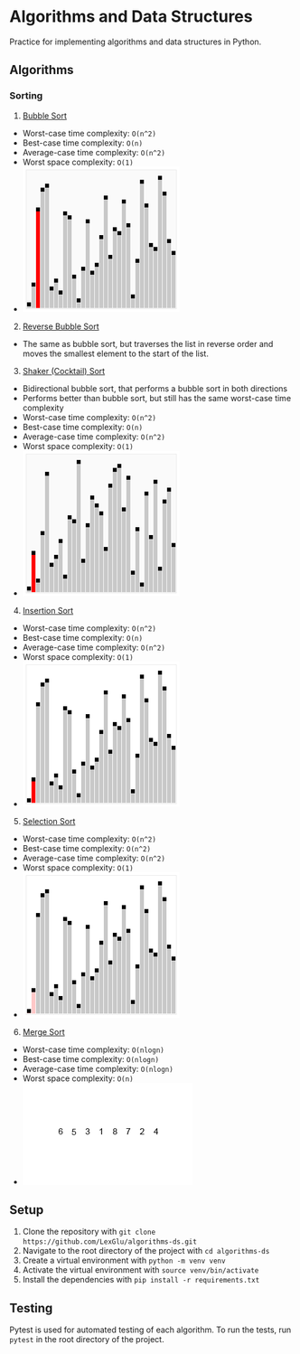 # Algorithms and Data Structures
Practice for implementing algorithms and data structures in Python.

## Algorithms
### Sorting
1) [Bubble Sort](./sorting/bubble_sort.py)
- Worst-case time complexity: `O(n^2)`
- Best-case time complexity: `O(n)` 
- Average-case time complexity: `O(n^2)`
- Worst space complexity: `O(1)`
- ![bubble-sort](./gifs/bubble-sort.gif)
2) [Reverse Bubble Sort](./sorting/desc_bubble_sort.py)
- The same as bubble sort, but traverses the list in reverse order and moves the smallest element to the start of the list.
3) [Shaker (Cocktail) Sort](./sorting/shaker_sort.py)
- Bidirectional bubble sort, that performs a bubble sort in both directions
- Performs better than bubble sort, but still has the same worst-case time complexity
- Worst-case time complexity: `O(n^2)`
- Best-case time complexity: `O(n)`
- Average-case time complexity: `O(n^2)`
- Worst space complexity: `O(1)`
- ![shaker-sort](./gifs/shaker-sort.gif)
4) [Insertion Sort](./sorting/insertion_sort.py)
- Worst-case time complexity: `O(n^2)`
- Best-case time complexity: `O(n)`
- Average-case time complexity: `O(n^2)`
- Worst space complexity: `O(1)`
- ![insertion-sort](./gifs/insertion-sort.gif)
5) [Selection Sort](./sorting/selection_sort.py)
- Worst-case time complexity: `O(n^2)`
- Best-case time complexity: `O(n^2)`
- Average-case time complexity: `O(n^2)`
- Worst space complexity: `O(1)`
- ![selection-sort](./gifs/selection-sort.gif)
6) [Merge Sort](./sorting/merge_sort.py)
- Worst-case time complexity: `O(nlogn)`
- Best-case time complexity: `O(nlogn)`
- Average-case time complexity: `O(nlogn)`
- Worst space complexity: `O(n)`
- ![merge-sort](./gifs/merge-sort.gif)


## Setup
1) Clone the repository with `git clone https://github.com/LexGlu/algorithms-ds.git`
2) Navigate to the root directory of the project with `cd algorithms-ds`
3) Create a virtual environment with `python -m venv venv`
4) Activate the virtual environment with `source venv/bin/activate`
5) Install the dependencies with `pip install -r requirements.txt`

## Testing
Pytest is used for automated testing of each algorithm. To run the tests, run `pytest` in the root directory of the project.